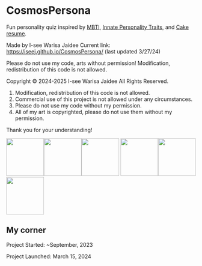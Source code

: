 # CosmosPersona
Fun personality quiz inspired by [MBTI](https://www.16personalities.com/free-personality-test), [Innate Personality Traits](https://typeofyou.alltheway.tw/en/), and [Cake resume](https://www.cakeresume.com/campaigns/what-cake-r-u/en?locale=en).


Made by I-see Warisa Jaidee
Current link: https://iseej.github.io/CosmosPersona/ (last updated 3/27/24)

Please do not use my code, arts without permission! 
Modification, redistribution of this code is not allowed.

Copyright &copy; 2024-2025 I-see Warisa Jaidee
All Rights Reserved.

1. Modification, redistribution of this code is not allowed.
2. Commercial use of this project is not allowed under any circumstances.
3. Please do not use my code without my permission.
4. All of my art is copyrighted, please do not use them without my permission.


Thank you for your understanding!

<img src="https://github.com/IseeJ/LovePawsona/blob/308991fbb02d7805c0909d145a139db1edc29837/IMG/Heh/Untitled_Artwork1654.gif" width="100"><img src="https://github.com/IseeJ/LovePawsona/blob/308991fbb02d7805c0909d145a139db1edc29837/IMG/Heh/Untitled_Artwork1654.gif" width="100"><img src="https://github.com/IseeJ/LovePawsona/blob/308991fbb02d7805c0909d145a139db1edc29837/IMG/Heh/Untitled_Artwork1654.gif" width="100">
<img src="https://github.com/IseeJ/LovePawsona/blob/308991fbb02d7805c0909d145a139db1edc29837/IMG/Heh/Untitled_Artwork1654.gif" width="100"><img src="https://github.com/IseeJ/LovePawsona/blob/308991fbb02d7805c0909d145a139db1edc29837/IMG/Heh/Untitled_Artwork1654.gif" width="100"><img src="https://github.com/IseeJ/LovePawsona/blob/308991fbb02d7805c0909d145a139db1edc29837/IMG/Heh/Untitled_Artwork1654.gif" width="100">


## My corner

Project Started: ~September, 2023

Project Launched: March 15, 2024
